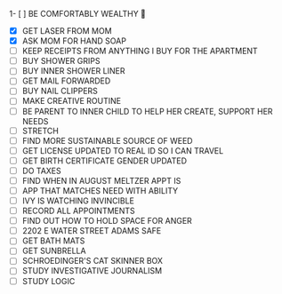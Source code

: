 1- [ ] BE COMFORTABLY WEALTHY 🤑
- [x] GET LASER FROM MOM
- [x] ASK MOM FOR HAND SOAP
- [ ] KEEP RECEIPTS FROM ANYTHING I BUY FOR THE APARTMENT
- [ ] BUY SHOWER GRIPS
- [ ] BUY INNER SHOWER LINER
- [ ] GET MAIL FORWARDED
- [ ] BUY NAIL CLIPPERS
- [ ] MAKE CREATIVE ROUTINE
- [ ] BE PARENT TO INNER CHILD TO HELP HER CREATE, SUPPORT HER NEEDS
- [ ] STRETCH
- [ ] FIND MORE SUSTAINABLE SOURCE OF WEED
- [ ] GET LICENSE UPDATED TO REAL ID SO I CAN TRAVEL
- [ ] GET BIRTH CERTIFICATE GENDER UPDATED
- [ ] DO TAXES
- [ ] FIND WHEN IN AUGUST MELTZER APPT IS
- [ ] APP THAT MATCHES NEED WITH ABILITY
- [ ] IVY IS WATCHING INVINCIBLE
- [ ] RECORD ALL APPOINTMENTS
- [ ] FIND OUT HOW TO HOLD SPACE FOR ANGER
- [ ] 2202 E WATER STREET ADAMS SAFE
- [ ] GET BATH MATS
- [ ] GET SUNBRELLA
- [ ] SCHROEDINGER'S CAT SKINNER BOX
- [ ] STUDY INVESTIGATIVE JOURNALISM
- [ ] STUDY LOGIC